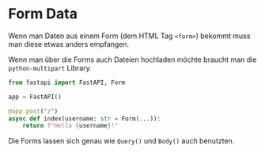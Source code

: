 # Form Data
Wenn man Daten aus einem Form (dem HTML Tag `<form>`) bekommt muss man diese etwas anders empfangen.

Wenn man über die Forms auch Dateien hochladen möchte braucht man die `python-multipart` Library.

```py
from fastapi import FastAPI, Form

app = FastAPI()

@app.post("/")
async def index(username: str = Form(...)):
    return f"Hello {username}!"
```
Die Forms lassen sich genau wie `Query()` und `Body()` auch benutzten.